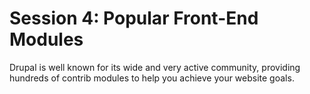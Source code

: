 # Session 4: Popular Front-End Modules

Drupal is well known for its wide and very active community, providing hundreds of contrib modules to help you achieve your website goals. 